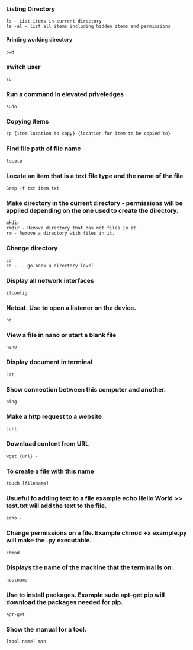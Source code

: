 ### Listing Directory
```
ls - List items in current directory 
ls -al - list all items including hidden items and permissions
```
#### Printing working directory 
```
pwd 
```

### switch user
```
su
```

### Run a command in elevated priveledges
```
sudo
```
### Copying items
```
cp {item location to copy} {location for item to be copied to}
```  
  
### Find file path of file name
```
locate
```

### Locate an item that is a text file type and the name of the file
```
Grep -f txt item.txt 
```

### Make directory in the current directory - permissions will be applied depending on the one used to create the directory.
```
mkdir  
rmdir - Remove directory that has not files in it.  
rm - Remove a directory with files in it.  
```

###  Change directory 
```
cd  
cd .. - go back a directory level
```
### Display all network interfaces
```
ifconfig
```
### Netcat. Use to open a listener on the device. 
```
nc
```
### View a file in nano or start a blank file
```
nano
```
###  Display document in terminal
```
cat
```
### Show connection between this computer and another.
```
ping
```
### Make a http request to a website 
```
curl
```
### Download content from URL
```
wget {url} - 
```

### To create a file with this name
```
touch [filename]
```
### Usueful fo adding text to a file example echo Hello World >> test.txt will add the text to the file.
```
echo - 
```
### Change permissions on a file. Example chmod +x example.py will make the .py executable.
```
chmod 
```
### Displays the name of the machine that the terminal is on.
```
hostname 
```

### Use to install packages. Example sudo apt-get pip will download the packages needed for pip.
```
apt-get 
```
### Show the manual for a tool. 
```
[tool name] man
```



